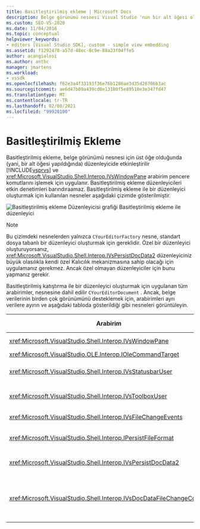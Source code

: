 ```yaml
---
title: Basitleştirilmiş ekleme | Microsoft Docs
description: Belge görünümü nesnesi Visual Studio 'nun bir alt öğesi olduğunda düzenleyicide etkinleştirilebilen, Basitleştirilmiş ekleme hakkında bilgi edinin.
ms.custom: SEO-VS-2020
ms.date: 11/04/2016
ms.topic: conceptual
helpviewer_keywords:
- editors [Visual Studio SDK], custom - simple view embedding
ms.assetid: f1292478-a57d-48ec-8c9e-88a23f04ffe5
author: acangialosi
ms.author: anthc
manager: jmartens
ms.workload:
- vssdk
ms.openlocfilehash: f62e3a4f33193f36e76b1286ae3d35d26706b3ac
ms.sourcegitcommit: ae6d47b09a439cd0e13180f5e89510e3e347fd47
ms.translationtype: MT
ms.contentlocale: tr-TR
ms.lasthandoff: 02/08/2021
ms.locfileid: "99928100"
---
```

# <a name="simplified-embedding"></a>Basitleştirilmiş Ekleme
Basitleştirilmiş ekleme, belge görünümü nesnesi için üst öğe olduğunda (yani, bir alt öğesi yapıldığında) düzenleyicide etkinleştirilir [!INCLUDE[vsprvs](../code-quality/includes/vsprvs_md.md)] ve <xref:Microsoft.VisualStudio.Shell.Interop.IVsWindowPane> arabirim pencere komutlarını işlemek için uygulanır. Basitleştirilmiş ekleme düzenleyicileri etkin denetimleri barındıraamaz. Basitleştirilmiş ekleme ile bir düzenleyici oluşturmak için kullanılan nesneler aşağıdaki çizimde gösterilmiştir.

 ![Basitleştirilmiş ekleme Düzenleyicisi grafiği](../extensibility/media/vssimplifiedembeddingeditor.gif "vsSimplifiedEmbeddingEditor") Basitleştirilmiş ekleme ile düzenleyici

> [!NOTE]
> Bu çizimdeki nesnelerden yalnızca `CYourEditorFactory` nesne, standart dosya tabanlı bir düzenleyici oluşturmak için gereklidir. Özel bir düzenleyici oluşturuyorsanız, <xref:Microsoft.VisualStudio.Shell.Interop.IVsPersistDocData2> düzenleyiciniz büyük olasılıkla kendi özel Kalıcılık mekanizmasına sahip olacağı için uygulamanız gerekmez. Ancak özel olmayan düzenleyiciler için bunu yapmanız gerekir.

 Basitleştirilmiş katıştırma ile bir düzenleyici oluşturmak için uygulanan tüm arabirimler, nesnesine dahil edilir `CYourEditorDocument` . Ancak, belge verilerinin birden çok görünümünü desteklemek için, arabirimleri ayrı verilere ayırın ve aşağıdaki tabloda gösterildiği gibi nesneleri görüntüleyin.

|Arabirim|Arabirimin konumu|Kullanın|
|---------------|---------------------------|---------|
|<xref:Microsoft.VisualStudio.Shell.Interop.IVsWindowPane>|Görünüm|Üst pencereye bağlantı sağlar.|
|<xref:Microsoft.VisualStudio.OLE.Interop.IOleCommandTarget>|Görünüm|Komutları işler.|
|<xref:Microsoft.VisualStudio.Shell.Interop.IVsStatusbarUser>|Görünüm|Durum çubuğu güncelleştirmelerini etkinleştirilir.|
|<xref:Microsoft.VisualStudio.Shell.Interop.IVsToolboxUser>|Görünüm|**Araç kutusu** öğelerini etkinleştirilir.|
|<xref:Microsoft.VisualStudio.Shell.Interop.IVsFileChangeEvents>|Veriler|Dosya değiştiğinde bildirim gönderir.|
|<xref:Microsoft.VisualStudio.Shell.Interop.IPersistFileFormat>|Veriler|Dosya türü için farklı Kaydet özelliğini sunar.|
|<xref:Microsoft.VisualStudio.Shell.Interop.IVsPersistDocData2>|Veriler|Belge için kalıcılığı mümkün hale getirme.|
|<xref:Microsoft.VisualStudio.Shell.Interop.IVsDocDataFileChangeControl>|Veriler|Yeniden yükleme tetikleme gibi dosya değişiklik olaylarının gizlenme olanağı sağlar.|
